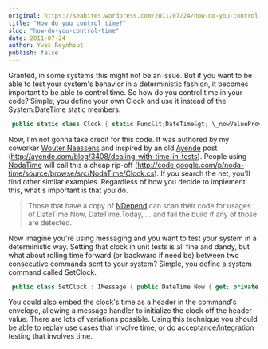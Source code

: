 ```yaml
---
original: https://seabites.wordpress.com/2011/07/24/how-do-you-control-time/
title: "How do you control time?"
slug: "how-do-you-control-time"
date: 2011-07-24
author: Yves Reynhout
publish: false
---
```

Granted, in some systems this might not be an issue. But if you want to be able to test your system's behavior in a deterministic fashion, it becomes important to be able to control time. So how do you control time in your code? Simple, you define your own Clock and use it instead of the System.DateTime static members. 

```csharp
 public static class Clock { static Func&lt;DateTime&gt; \_nowValueProvider; static Clock() { \_nowValueProvider = () =&gt; DateTime.Now; } public static void Initialize(Func&lt;DateTime&gt; nowValueProvider) { \_nowValueProvider = nowValueProvider; } public static DateTime Now { get { return \_nowValueProvider(); } } public static DateTime Today { get { return Now.Date; } } } 
```

 Now, I'm not gonna take credit for this code. It was authored by my coworker [Wouter Naessens](http://twitter.com/#!/wnaessens "Wouter Naessens") and inspired by an old [Ayende](http://twitter.com/#!/ayende "Ayende") post (<http://ayende.com/blog/3408/dealing-with-time-in-tests>). People using [NodaTime](http://code.google.com/p/noda-time/ "NodaTime") will call this a cheap rip-off (<http://code.google.com/p/noda-time/source/browse/src/NodaTime/Clock.cs>). If you search the net, you'll find other similar examples. Regardless of how you decide to implement this, what's important is that you do.

> Those that have a copy of [NDepend](http://www.ndepend.com/ "NDepend") can scan their code for usages of DateTime.Now, DateTime.Today, ... and fail the build if any of those are detected.

Now imagine you're using messaging and you want to test your system in a deterministic way. Setting that clock in unit tests is all fine and dandy, but what about rolling time forward (or backward if need be) between two consecutive commands sent to your system? Simple, you define a system command called SetClock. 

```csharp
 public class SetClock : IMessage { public DateTime Now { get; private set; } public SetClock(DateTime now) { Now = now; } } public class SetClockHandler : IHandle&lt;SetClock&gt; { public void Handle(SetClock message) { Clock.Initialize(() =&gt; message.Now); //If you want to keep time rolling forward //from message.Now onwards you'll have to be //more inventive. } } 
```

 You could also embed the clock's time as a header in the command's envelope, allowing a message handler to initialize the clock off the header value. There are lots of variations possible. Using this technique you should be able to replay use cases that involve time, or do acceptance/integration testing that involves time.
